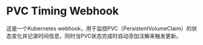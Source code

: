 # PVC Timing Webhook

这是一个Kubernetes webhook，用于监控PVC（PersistentVolumeClaim）的状态变化并记录时间信息，同时当PVC状态完成时自动添加注解来触发更新。